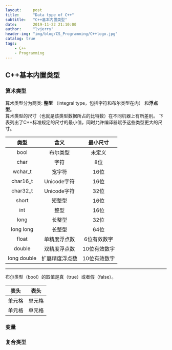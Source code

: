 ```yaml
---
layout:     post
title:      "Data type of C++"
subtitle:   "C++基本内置类型"
date:       2019-11-22 21:10:00
author:     "lvjerry"
header-img: "img/blog/CS_Programming/C++logo.jpg"
catalog: true
tags:
    - C++
    - Programming
---
```


## C++基本内置类型
### 算术类型
   算术类型分为两类: **整型**
   （integral type，包括字符和布尔类型在内）
   和**浮点型**。<br>
   算术类型的尺寸（也就是该类型数据所占的比特数）在不同机器上有所差别。
   下表列出了C++标准规定的尺寸的最小值，同时允许编译器赋予这些类型更大的尺寸。
   
| **类型** | **含义** | **最小尺寸** |
| :----: |  :----: | :----: |
| bool  | 布尔类型 | 未定义 |
| char | 字符 | 8位 |
| wchar_t | 宽字符 | 16位 |
| char16_t | Unicode字符 | 16位 |
| char32_t | Unicode字符 | 32位 |
| short | 短整型 | 16位 |
| int | 整型 | 16位 |
| long | 长整型 | 32位 |
| long long | 长整型 | 64位 |
| float | 单精度浮点数 | 6位有效数字 |
| double | 双精度浮点数 | 10位有效数字 |
| long double | 扩展精度浮点数 | 10位有效数字 |

---
布尔类型（bool）的取值是真（true）或者假（false）。

|  表头   | 表头  |
|  ----  | ----  |
| 单元格  | 单元格 |
| 单元格  | 单元格 |


### 变量

### 复合类型
